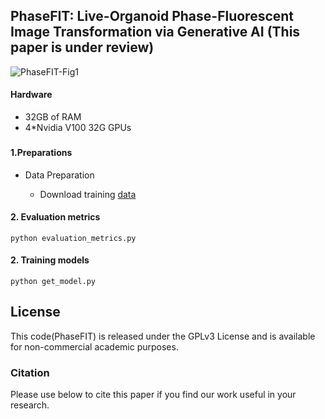 
## PhaseFIT: Live-Organoid Phase-Fluorescent Image Transformation via Generative AI (This paper is under review)

![PhaseFIT-Fig1](https://user-images.githubusercontent.com/122687865/231200727-54a16aef-86ee-4c29-bbdf-f121c4cf500a.png)

#### Hardware

* 32GB of RAM
* 4*Nvidia V100 32G GPUs


###
#### 1.Preparations
* Data Preparation

   * Download training [data](https://www.dropbox.com/sh/366b1ygood6rvse/AAAAJIQ3OElBqXKbv7OZ7_M6a?dl=0)


#### 2. Evaluation metrics

```
python evaluation_metrics.py
```

#### 2. Training models 

```
python get_model.py
```
  


## License

This code(PhaseFIT) is released under the GPLv3 License and is available for non-commercial academic purposes.

### Citation
Please use below to cite this paper if you find our work useful in your research.










